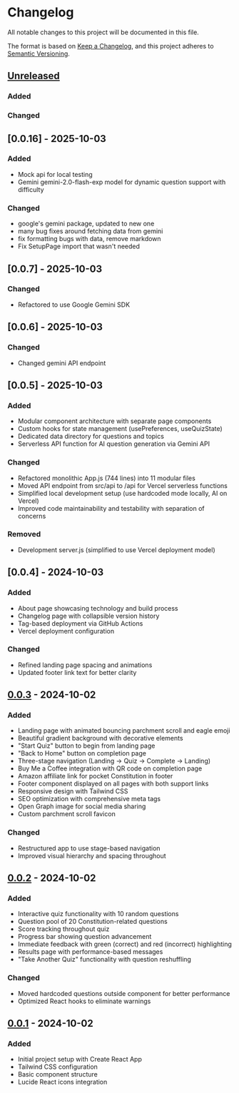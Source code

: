 # Changelog

All notable changes to this project will be documented in this file.

The format is based on [Keep a Changelog](https://keepachangelog.com/en/1.1.0/),
and this project adheres to [Semantic Versioning](https://semver.org/spec/v2.0.0.html).

## [Unreleased]
### Added
### Changed

## [0.0.16] - 2025-10-03

### Added
- Mock api for local testing
- Gemini gemini-2.0-flash-exp model for dynamic question support with difficulty

### Changed
- google's gemini package, updated to new one
- many bug fixes around fetching data from gemini
- fix formatting bugs with data, remove markdown
- Fix SetupPage import that wasn't needed

## [0.0.7] - 2025-10-03

### Changed
- Refactored to use Google Gemini SDK

## [0.0.6] - 2025-10-03

### Changed
- Changed gemini API endpoint

## [0.0.5] - 2025-10-03

### Added
- Modular component architecture with separate page components
- Custom hooks for state management (usePreferences, useQuizState)
- Dedicated data directory for questions and topics
- Serverless API function for AI question generation via Gemini API

### Changed
- Refactored monolithic App.js (744 lines) into 11 modular files
- Moved API endpoint from src/api to /api for Vercel serverless functions
- Simplified local development setup (use hardcoded mode locally, AI on Vercel)
- Improved code maintainability and testability with separation of concerns

### Removed
- Development server.js (simplified to use Vercel deployment model)

## [0.0.4] - 2024-10-03

### Added
- About page showcasing technology and build process
- Changelog page with collapsible version history
- Tag-based deployment via GitHub Actions
- Vercel deployment configuration

### Changed
- Refined landing page spacing and animations
- Updated footer link text for better clarity

## [0.0.3] - 2024-10-02

### Added
- Landing page with animated bouncing parchment scroll and eagle emoji
- Beautiful gradient background with decorative elements
- "Start Quiz" button to begin from landing page
- "Back to Home" button on completion page
- Three-stage navigation (Landing → Quiz → Complete → Landing)
- Buy Me a Coffee integration with QR code on completion page
- Amazon affiliate link for pocket Constitution in footer
- Footer component displayed on all pages with both support links
- Responsive design with Tailwind CSS
- SEO optimization with comprehensive meta tags
- Open Graph image for social media sharing
- Custom parchment scroll favicon

### Changed
- Restructured app to use stage-based navigation
- Improved visual hierarchy and spacing throughout

## [0.0.2] - 2024-10-02

### Added
- Interactive quiz functionality with 10 random questions
- Question pool of 20 Constitution-related questions
- Score tracking throughout quiz
- Progress bar showing question advancement
- Immediate feedback with green (correct) and red (incorrect) highlighting
- Results page with performance-based messages
- "Take Another Quiz" functionality with question reshuffling

### Changed
- Moved hardcoded questions outside component for better performance
- Optimized React hooks to eliminate warnings

## [0.0.1] - 2024-10-02

### Added
- Initial project setup with Create React App
- Tailwind CSS configuration
- Basic component structure
- Lucide React icons integration

[unreleased]: https://github.com/emckenna/constitutional-compass/compare/v1.0.0...HEAD
[1.0.0]: https://github.com/emckenna/constitutional-compass/releases/tag/v1.0.0
[0.0.3]: https://github.com/emckenna/constitutional-compass/releases/tag/v0.0.3
[0.0.2]: https://github.com/emckenna/constitutional-compass/releases/tag/v0.0.2
[0.0.1]: https://github.com/emckenna/constitutional-compass/releases/tag/v0.0.1